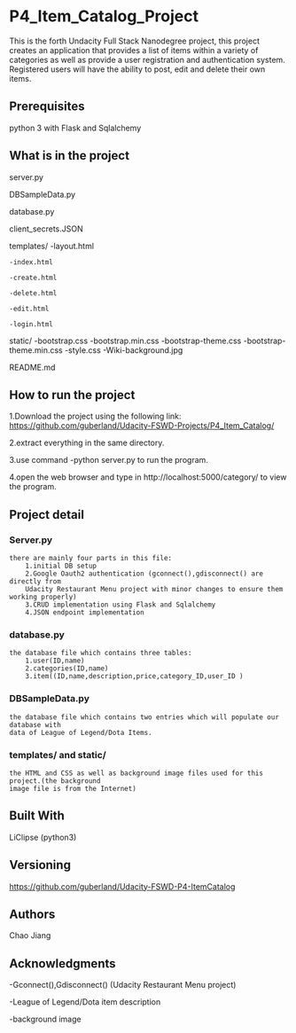 # P4_Item_Catalog_Project

This is the forth Undacity Full Stack Nanodegree project, this project creates
an application that provides a list of items within a variety of categories as 
well as provide a user registration and authentication system. Registered users 
will have the ability to post, edit and delete their own items.

## Prerequisites

python 3 with Flask and Sqlalchemy

## What is in the project

server.py

DBSampleData.py

database.py

client_secrets.JSON

templates/
 	-layout.html
 
 	-index.html
 
 	-create.html
 
 	-delete.html
 
 	-edit.html
 
 	-login.html
	
static/
	-bootstrap.css
	-bootstrap.min.css
	-bootstrap-theme.css
	-bootstrap-theme.min.css
	-style.css
	-Wiki-background.jpg
	
README.md

## How to run the project


1.Download the project using the following link:
  https://github.com/guberland/Udacity-FSWD-Projects/P4_Item_Catalog/

2.extract everything in the same directory.

3.use command -python server.py to run the program.

4.open the web browser and type in http://localhost:5000/category/ to view the program.



## Project detail
 
### Server.py

	there are mainly four parts in this file:
		1.initial DB setup
		2.Google Oauth2 authentication (gconnect(),gdisconnect() are directly from
		Udacity Restaurant Menu project with minor changes to ensure them working properly)
		3.CRUD implementation using Flask and Sqlalchemy
		4.JSON endpoint implementation

### database.py

	the database file which contains three tables:
		1.user(ID,name)
		2.categories(ID,name)
		3.item((ID,name,description,price,category_ID,user_ID )
		
### DBSampleData.py

	the database file which contains two entries which will populate our database with
	data of League of Legend/Dota Items.
	
### templates/ and static/

	the HTML and CSS as well as background image files used for this project.(the background
	image file is from the Internet)

	





## Built With

LiClipse (python3)


## Versioning

https://github.com/guberland/Udacity-FSWD-P4-ItemCatalog

## Authors

Chao Jiang

## Acknowledgments
-Gconnect(),Gdisconnect()  (Udacity Restaurant Menu project)

-League of Legend/Dota item description 

-background image

